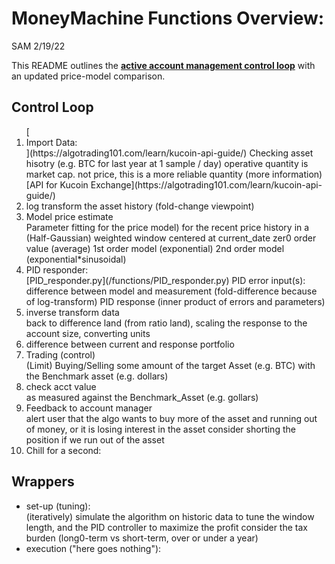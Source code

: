 # MoneyMachine Functions Overview:
SAM 2/19/22

This README outlines the [**active account management control loop**](#Control-Loop) with an updated price-model comparison.

## Control Loop
<ol>
  [<li>Import Data:</li>](https://algotrading101.com/learn/kucoin-api-guide/)
     Checking asset hisotry (e.g. BTC for last year at 1 sample / day)
         operative quantity is market cap. not price, this is a more reliable quantity (more information)
         [API for Kucoin Exchange](https://algotrading101.com/learn/kucoin-api-guide/)
   
   <li>log transform the asset history (fold-change viewpoint)</li>
   
   <li>Model price estimate</li>
      Parameter fitting for the price model)    
      for the recent price history in a 
      (Half-Gaussian) weighted window centered at current_date    
         zer0 order value (average)
         1st order model (exponential)
         2nd order model (exponential*sinusoidal)
   
   <li>PID responder:</li>
      [PID_responder.py](/functions/PID_responder.py)
      PID error input(s): 
         difference between model and measurement (fold-difference because of log-transform)
      PID response 
         (inner product of errors and parameters)

   <li>inverse transform data</li>
      back to difference land (from ratio land), scaling the response to the account size, converting units
   
   <li>difference between current and response portfolio</li>
   
   <li>Trading (control)</li>
      (Limit) Buying/Selling 
         some amount of the target Asset (e.g. BTC) with the Benchmark asset (e.g. dollars)
   <li>check acct value</li>
      as measured against the Benchmark_Asset (e.g. gollars)

   <li>Feedback to account manager</li>
      alert user that the algo wants to buy more of the asset and running out of money, or it is losing interest in the asset
      consider shorting the position if we run out of the asset

   <li>Chill for a second:</li>
</ol>

## Wrappers
<ul>
   <li>set-up (tuning):</li>
      (iteratively) simulate the algorithm on historic data to tune the window length, and the PID controller to maximize the profit
      consider the tax burden (long0-term vs short-term, over or under a year)

   <li>execution ("here goes nothing"):</li>
</ul>
